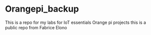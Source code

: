 # Orangepi_backup
This is a repo for my labs for IoT essentials
Orange pi projects this is a public repo from Fabrice Elono
